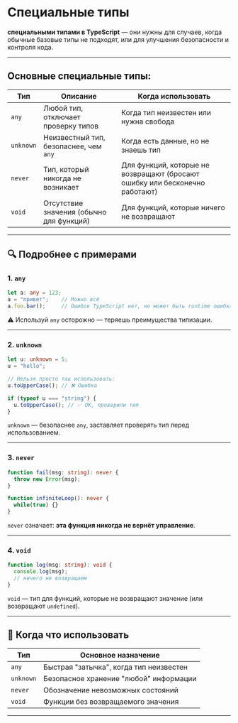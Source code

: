 # Cпециальные типы

**специальными типами в TypeScript** — они нужны для случаев, когда обычные базовые типы не подходят, или для улучшения безопасности и контроля кода.

---

## Основные специальные типы:

| Тип       | Описание                                 | Когда использовать                                                          |
| --------- | ---------------------------------------- | --------------------------------------------------------------------------- |
| `any`     | Любой тип, отключает проверку типов      | Когда тип неизвестен или нужна свобода                                      |
| `unknown` | Неизвестный тип, безопаснее, чем `any`   | Когда есть данные, но не знаешь тип                                         |
| `never`   | Тип, который никогда не возникает        | Для функций, которые не возвращают (бросают ошибку или бесконечно работают) |
| `void`    | Отсутствие значения (обычно для функций) | Для функций, которые ничего не возвращают                                   |

---

## 🔍 Подробнее с примерами

### 1. `any`

```ts
let a: any = 123;
a = "привет";    // Можно всё
a.foo.bar();     // Ошибок TypeScript нет, но может быть runtime ошибка
```

⚠️ Используй `any` осторожно — теряешь преимущества типизации.

---

### 2. `unknown`

```ts
let u: unknown = 5;
u = "hello"; 

// Нельзя просто так использовать:
u.toUpperCase(); // ❌ Ошибка

if (typeof u === "string") {
  u.toUpperCase(); // ✅ OK, проверили тип
}
```

`unknown` — безопаснее `any`, заставляет проверять тип перед использованием.

---

### 3. `never`

```ts
function fail(msg: string): never {
  throw new Error(msg);
}

function infiniteLoop(): never {
  while(true) {}
}
```

`never` означает: **эта функция никогда не вернёт управление**.

---

### 4. `void`

```ts
function log(msg: string): void {
  console.log(msg);
  // ничего не возвращаем
}
```

`void` — тип для функций, которые не возвращают значение (или возвращают `undefined`).

---

## 📌 Когда что использовать

| Тип       | Основное назначение                     |
| --------- | --------------------------------------- |
| `any`     | Быстрая "затычка", когда тип неизвестен |
| `unknown` | Безопасное хранение "любой" информации  |
| `never`   | Обозначение невозможных состояний       |
| `void`    | Функции без возвращаемого значения      |

---
